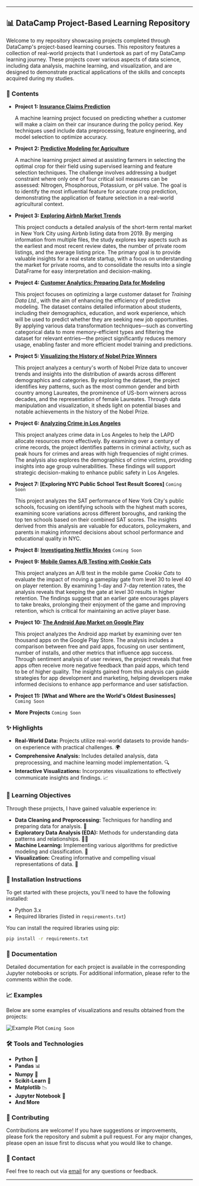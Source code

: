 
---

## 📊 DataCamp Project-Based Learning Repository

Welcome to my repository showcasing projects completed through DataCamp's project-based learning courses. This repository features a collection of real-world projects that I undertook as part of my DataCamp learning journey. These projects cover various aspects of data science, including data analysis, machine learning, and visualization, and are designed to demonstrate practical applications of the skills and concepts acquired during my studies.

### 📁 Contents

- **Project 1: [Insurance Claims Prediction](https://github.com/victorlcastro-dsa/PBL_DataCamp/blob/32aec2a6d826488f40c7c8f896ee55702e5ab45f/workspaces/modeling_car_insurance_claim_outcomes)**

  A machine learning project focused on predicting whether a customer will make a claim on their car insurance during the policy period. Key techniques used include data preprocessing, feature engineering, and model selection to optimize accuracy.


- **Project 2: [Predictive Modeling for Agriculture](https://github.com/victorlcastro-dsa/PBL_DataCamp/blob/32aec2a6d826488f40c7c8f896ee55702e5ab45f/workspaces/predictive_modeling_for_agriculture)**

  A machine learning project aimed at assisting farmers in selecting the optimal crop for their field using supervised learning and feature selection techniques. The challenge involves addressing a budget constraint where only one of four critical soil measures can be assessed: Nitrogen, Phosphorous, Potassium, or pH value. The goal is to identify the most influential feature for accurate crop prediction, demonstrating the application of feature selection in a real-world agricultural context.


- **Project 3: [Exploring Airbnb Market Trends](https://github.com/victorlcastro-dsa/PBL_DataCamp/blob/32aec2a6d826488f40c7c8f896ee55702e5ab45f/workspaces/exploring_airbnb_market_trends)**

  This project conducts a detailed analysis of the short-term rental market in New York City using Airbnb listing data from 2019. By merging information from multiple files, the study explores key aspects such as the earliest and most recent review dates, the number of private room listings, and the average listing price. The primary goal is to provide valuable insights for a real estate startup, with a focus on understanding the market for private rooms, and to consolidate the results into a single DataFrame for easy interpretation and decision-making.


- **Project 4: [Customer Analytics: Preparing Data for Modeling](https://github.com/victorlcastro-dsa/PBL_DataCamp/blob/aa914b08d655f68f47294759bbec4f28566e0538/workspaces/customer_analytics_preparing_data_for_modeling)**

  This project focuses on optimizing a large customer dataset for *Training Data Ltd.*, with the aim of enhancing the efficiency of predictive modeling. The dataset contains detailed information about students, including their demographics, education, and work experience, which will be used to predict whether they are seeking new job opportunities. By applying various data transformation techniques—such as converting categorical data to more memory-efficient types and filtering the dataset for relevant entries—the project significantly reduces memory usage, enabling faster and more efficient model training and predictions.


- **Project 5: [Visualizing the History of Nobel Prize Winners](https://github.com/victorlcastro-dsa/PBL_DataCamp/blob/f25ec70277b35bc9bbc39ad86d9f99d9fb6ea333/workspaces/visualizing_the_history_of_nobel_prize_winners)**

  This project analyzes a century's worth of Nobel Prize data to uncover trends and insights into the distribution of awards across different demographics and categories. By exploring the dataset, the project identifies key patterns, such as the most common gender and birth country among Laureates, the prominence of US-born winners across decades, and the representation of female Laureates. Through data manipulation and visualization, it sheds light on potential biases and notable achievements in the history of the Nobel Prize. 


- **Project 6: [Analyzing Crime in Los Angeles](https://github.com/victorlcastro-dsa/PBL_DataCamp/blob/aa914b08d655f68f47294759bbec4f28566e0538/workspaces/analyzing_crime_in_los_angeles)**

  This project analyzes crime data in Los Angeles to help the LAPD allocate resources more effectively. By examining over a century of crime records, the project identifies patterns in criminal activity, such as peak hours for crimes and areas with high frequencies of night crimes. The analysis also explores the demographics of crime victims, providing insights into age group vulnerabilities. These findings will support strategic decision-making to enhance public safety in Los Angeles.
  

- **Project 7: [Exploring NYC Public School Test Result Scores]** `Coming Soon`

  This project analyzes the SAT performance of New York City's public schools, focusing on identifying schools with the highest math scores, examining score variations across different boroughs, and ranking the top ten schools based on their combined SAT scores. The insights derived from this analysis are valuable for educators, policymakers, and parents in making informed decisions about school performance and educational quality in NYC.


- **Project 8: [Investigating Netflix Movies](https://github.com/victorlcastro-dsa/PBL_DataCamp/blob/1122096bc8ba1d06f1045d28a8f099d5c2bea301/workspaces/investigating_netflix_movies)** `Coming Soon`


- **Project 9: [Mobile Games A/B Testing with Cookie Cats](https://github.com/victorlcastro-dsa/PBL_DataCamp/blob/9e14c01298bfb44aaec8012f8982fc9acec011c2/workspaces/mobile_games_a_b_testing_with_cookie_cats)**

  This project analyzes an A/B test in the mobile game *Cookie Cats* to evaluate the impact of moving a gameplay gate from level 30 to level 40 on player retention. By examining 1-day and 7-day retention rates, the analysis reveals that keeping the gate at level 30 results in higher retention. The findings suggest that an earlier gate encourages players to take breaks, prolonging their enjoyment of the game and improving retention, which is critical for maintaining an active player base.

- **Project 10: [The Android App Market on Google Play](https://github.com/victorlcastro-dsa/PBL_DataCamp/blob/b4ac28000248b8f7787a3846a5acbe1efabfcdba/workspaces/the_android_app_market_on_google_play)**

  This project analyzes the Android app market by examining over ten thousand apps on the Google Play Store. The analysis includes a comparison between free and paid apps, focusing on user sentiment, number of installs, and other metrics that influence app success. Through sentiment analysis of user reviews, the project reveals that free apps often receive more negative feedback than paid apps, which tend to be of higher quality. The insights gained from this analysis can guide strategies for app development and marketing, helping developers make informed decisions to enhance app performance and user satisfaction.


- **Project 11: [What and Where are the World's Oldest Businesses]** `Coming Soon`

- **More Projects** `Coming Soon`

### ✨ Highlights

- **Real-World Data:** Projects utilize real-world datasets to provide hands-on experience with practical challenges. 🌍
- **Comprehensive Analysis:** Includes detailed analysis, data preprocessing, and machine learning model implementation. 🔍
- **Interactive Visualizations:** Incorporates visualizations to effectively communicate insights and findings. 📈

### 🎯 Learning Objectives

Through these projects, I have gained valuable experience in:

- **Data Cleaning and Preprocessing:** Techniques for handling and preparing data for analysis. 🧹
- **Exploratory Data Analysis (EDA):** Methods for understanding data patterns and relationships. 🕵️‍♂️
- **Machine Learning:** Implementing various algorithms for predictive modeling and classification. 🤖
- **Visualization:** Creating informative and compelling visual representations of data. 🎨

### 🔧 Installation Instructions

To get started with these projects, you'll need to have the following installed:

- Python 3.x
- Required libraries (listed in `requirements.txt`)

You can install the required libraries using pip:

```bash
pip install -r requirements.txt
```

### 📜 Documentation

Detailed documentation for each project is available in the corresponding Jupyter notebooks or scripts. For additional information, please refer to the comments within the code.

### 📈 Examples

Below are some examples of visualizations and results obtained from the projects:

![Example Plot](link-to-image.png) `Coming Soon`

### 🛠️ Tools and Technologies

- **Python** 🐍
- **Pandas** 📊
- **Numpy** 🧮
- **Scikit-Learn** 🤖
- **Matplotlib** 📉
- **Jupyter Notebook** 📓
- **And More**

### 🤝 Contributing

Contributions are welcome! If you have suggestions or improvements, please fork the repository and submit a pull request. For any major changes, please open an issue first to discuss what you would like to change.

### 📧 Contact

Feel free to reach out via [email](mailto:victorlcastro.dsa@gmail.com) for any questions or feedback.

---